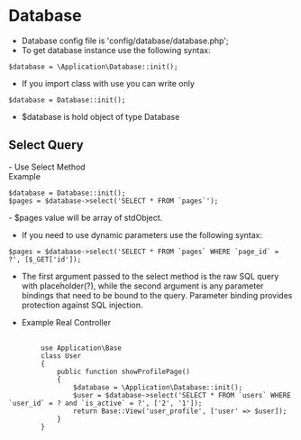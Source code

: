 # Database
- Database config file is 'config/database/database.php';
- To get database instance use the following syntax: <br>
<pre><code>$database = \Application\Database::init();</code></pre>

- If you import class with use you can write only
<pre><code>$database = Database::init();</code></pre>

- $database is hold object of type Database

<h2>Select Query</h2>
- Use Select Method <br> Example <br>
<pre><code>$database = Database::init();<br>$pages = $database->select('SELECT * FROM `pages`');</code></pre>
- $pages value will be array of stdObject.

- If you need to use dynamic parameters use the following syntax: <br>
<pre><code>$pages = $database->select('SELECT * FROM `pages` WHERE `page_id` = ?', [$_GET['id']);</code></pre>

- The first argument passed to the select method is the raw SQL query with placeholder(?), while the second argument is any parameter bindings that need to be bound to the query. Parameter binding provides protection against SQL injection. 

- Example Real Controller<br>
<pre>
    <code>
        use Application\Base
        class User
        {
            public function showProfilePage()
            {
                $database = \Application\Database::init();
                $user = $database->select('SELECT * FROM `users` WHERE `user_id` = ? and `is_active` = ?', ['2', '1']);
                return Base::View('user_profile', ['user' => $user]);       
            }        
        }
    </code>
</pre>